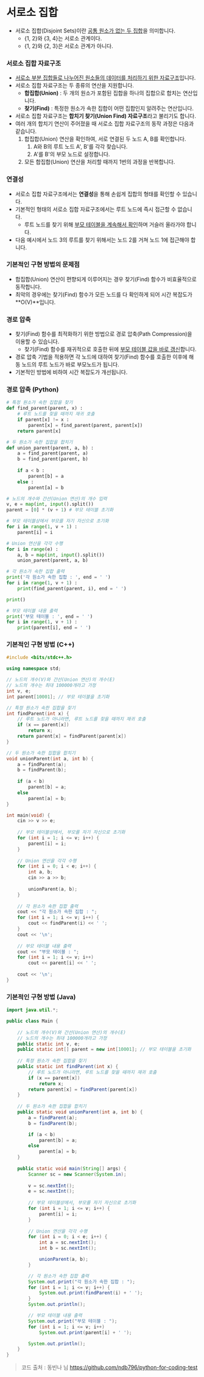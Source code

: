 # 서로소 집합

- 서로소 집합(Disjoint Sets)이란 <u>공통 원소가 없는 두 집합</u>을 의미합니다. 
  - {1, 2}와 {3, 4}는 서로소 관계이다. 
  - {1, 2}와 {2, 3}은 서로소 관계가 아니다. 

### 서로소 집합 자료구조

- <u>서로소 부분 집합들로 나누어진 원소들의 데이터를 처리하기 위한 자료구조</u>입니다. 
- 서로소 집합 자료구조는 두 종류의 연산을 지원합니다. 
  - **합집합(Union)** : 두 개의 원소가 포함된 집합을 하나의 집합으로 합치는 연산입니다. 
  - **찾기(Find)** : 특정한 원소가 속한 집합이 어떤 집합인지 알려주는 연산입니다. 
- 서로소 집합 자료구조는 **합치기 찾기(Union Find) 자료구조**라고 불리기도 합니다. 
- 여러 개의 합치기 연산이 주어졌을 때 서로소 집합 자료구조의 동작 과정은 다음과 같습니다. 
  1. 합집합(Union) 연산을 확인하여, 서로 연결된 두 노드 A, B를 확인합니다. 
     1. A와 B의 루트 노드 A', B'를 각각 찾습니다. 
     2. A'를 B'의 부모 노드로 설정합니다. 
  2. 모든 합집합(Union) 연산을 처리할 때까지 1번의 과정을 반복합니다. 

### 연결성

- 서로소 집합 자료구조에서는 **연결성**을 통해 손쉽게 집합의 형태를 확인할 수 있습니다. 
- 기본적인 형태의 서로소 집합 자료구조에서는 루트 노드에 즉시 접근할 수 없습니다. 
  - 루트 노드를 찾기 위해 <u>부모 테이블을 계속해서 확인</u>하며 거슬러 올라가야 합니다. 
- 다음 예시에서 노드 3의 루트를 찾기 위해서는 노드 2를 거쳐 노드 1에 접근해야 합니다. 

### 기본적인 구현 방법의 문제점

- 합집합(Union) 연산이 편향되게 이루어지는 경우 찾기(Find) 함수가 비효율적으로 동작합니다. 
- 최악의 경우에는 찾기(Find) 함수가 모든 노드를 다 확인하게 되어 시간 복잡도가 **O(V)**입니다. 

### 경로 압축

- 찾기(Find) 함수를 최적화하기 위한 방법으로 경로 압축(Path Compression)을 이용할 수 있습니다. 
  - 찾기(Find) 함수를 재귀적으로 호출한 뒤에 <u>부모 테이블 값을 바로 갱신</u>합니다. 
- 경로 압축 기법을 적용하면 각 노드에 대하여 찾기(Find) 함수를 호출한 이후에 해동 노드의 루트 노드가 바로 부모노드가 됩니다. 
- 기본적인 방법에 비하여 시간 복잡도가 개선됩니다. 

### 경로 압축 (Python)

```python
# 특정 원소가 속한 집합을 찾기
def find_parent(parent, x) :
    # 루트 노드를 찾을 때까지 재귀 호출
    if parent[x] != x :
        parent[x] = find_parent(parent, parent[x])
    return parent[x]

# 두 원소가 속한 집합을 합치기
def union_parent(parent, a, b) :
    a = find_parent(parent, a)
    b = find_parent(parent, b)
    
    if a < b :
        parent[b] = a
    else :
        parent[a] = b

# 노드의 개수와 간선(Union 연산)의 개수 입력
v, e = map(int, input().split())
parent = [0] * (v + 1) # 부모 테이블 초기화

# 부모 테이블상에서 부모를 자기 자신으로 초기화
for i in range(1, v + 1) :
    parent[i] = i

# Union 연산을 각각 수행
for i in range(e) :
    a, b = map(int, input().split())
    union_parent(parent, a, b)

# 각 원소가 속한 집합 출력
print('각 원소가 속한 집합 : ', end = ' ')
for i in range(1, v + 1) :
    print(find_parent(parent, i), end = ' ')

print()

# 부모 테이블 내용 출력
print('부모 테이블 : ', end = ' ')
for i in range(1, v + 1) :
    print(parent[i], end = ' ')
```

### 기본적인 구현 방법 (C++)

```c++
#include <bits/stdc++.h>

using namespace std;

// 노드의 개수(V)와 간선(Union 연산)의 개수(E)
// 노드의 개수는 최대 100000개라고 가정
int v, e;
int parent[10001]; // 부모 테이블을 초기화

// 특정 원소가 속한 집합을 찾기
int findParent(int x) {
    // 루트 노드가 아니라면, 루트 노드를 찾을 때까지 재귀 호출
    if (x == parent[x])
        return x;
    return parent[x] = findParent(parent[x])
}

// 두 원소가 속한 집합을 합치기
void unionParent(int a, int b) {
    a = findParent(a);
    b = findParent(b);
    
    if (a < b)
        parent[b] = a;
    else
        parent[a] = b;
}

int main(void) {
    cin >> v >> e;
    
    // 부모 테이블상에서, 부모를 자기 자신으로 초기화
    for (int i = 1; i <= v; i++) {
        parent[i] = i;
    }
    
    // Union 연산을 각각 수행
    for (int i = 0; i < e; i++) {
        int a, b;
        cin >> a >> b;
        
        unionParent(a, b);
    }
    
    // 각 원소가 속한 집합 출력
    cout << "각 원소가 속한 집합 : ";
    for (int i = 1; i <= v; i++) {
        cout << findParent(i) << ' ';
    }
    cout << '\n';
    
    // 부모 테이블 내용 출력
    cout << "부모 테이블 : ";
    for (int i = 1; i <= v; i++)
        cout << parent[i] << ' ';
    
    cout << '\n';
}
```

### 기본적인 구현 방법 (Java)

```java
import java.util.*;

public class Main {
    
    // 노드의 개수(V)와 간선(Union 연산)의 개수(E)
    // 노드의 개수는 최대 100000개라고 가정
    public static int v, e;
    public static int[] parent = new int[10001]; // 부모 테이블을 초기화
    
    // 특정 원소가 속한 집합을 찾기
    public static int findParent(int x) {
        // 루트 노드가 아니라면, 루트 노드를 찾을 때까지 재귀 호출
        if (x == parent[x])
            return x;
        return parent[x] = findParent(parent[x])
    }
    
    // 두 원소가 속한 집합을 합치기
    public static void unionParent(int a, int b) {
        a = findParent(a);
        b = findParent(b);

        if (a < b)
            parent[b] = a;
        else
            parent[a] = b;
    }
    
    public static void main(String[] args) {
        Scanner sc = new Scanner(System.in);
        
        v = sc.nextInt();
        e = sc.nextInt();
        
        // 부모 테이블상에서, 부모를 자기 자신으로 초기화
        for (int i = 1; i <= v; i++) {
            parent[i] = i;
        }
        
        // Union 연산을 각각 수행
        for (int i = 0; i < e; i++) {
            int a = sc.nextInt(); 
            int b = sc.nextInt();

            unionParent(a, b);
        }

        // 각 원소가 속한 집합 출력
        System.out.print("각 원소가 속한 집합 : ");
        for (int i = 1; i <= v; i++) {
            System.out.print(findParent(i) + ' ');
        }
        System.out.println();

        // 부모 테이블 내용 출력
        System.out.print("부모 테이블 : ");
        for (int i = 1; i <= v; i++)
            System.out.print(parent[i] + ' ');

        System.out.println();
    }
}
```

> 코드 출처 : 동빈나 님 https://github.com/ndb796/python-for-coding-test